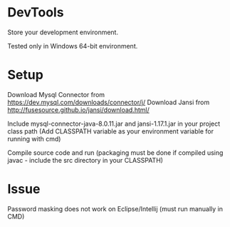 # DevTools
Store your development environment.

Tested only in Windows 64-bit environment.

# Setup

Download Mysql Connector from https://dev.mysql.com/downloads/connector/j/ 
Download Jansi from http://fusesource.github.io/jansi/download.html/

Include mysql-connector-java-8.0.11.jar and jansi-1.17.1.jar in your project class path (Add CLASSPATH variable as your environment variable for running with cmd)

Compile source code and run (packaging must be done if compiled using javac - include the src directory in your CLASSPATH)


# Issue

Password masking does not work on Eclipse/Intellij (must run manually in CMD)

